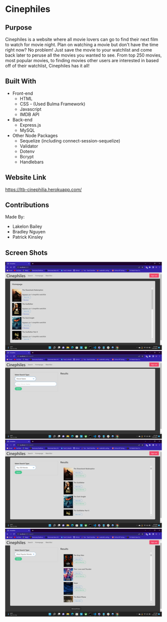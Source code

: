 # Cinephiles

## Purpose
Cinephiles is a website where all movie lovers can go to find their next film to watch for movie night. Plan on watching a movie but don't have the time right now? No problem! Just save the movie to your watchlist and come back later to peruse all the movies you wanted to see. From top 250 movies, most popular movies, to finding movies other users are interested in based off of their watchlist, Cinephiles has it all! 

## Built With
* Front-end
  - HTML
  - CSS - (Used Bulma Framework)
  - Javascript
  - IMDB API
* Back-end
  - Express.js
  - MySQL
* Other Node Packages
  - Sequelize (including connect-session-sequelize)
  - Validator
  - Dotenv
  - Bcrypt
  - Handlebars

## Website Link
https://ltb-cinephilia.herokuapp.com/

## Contributions
Made By:
* Lakelon Bailey
* Bradley Nguyen
* Patrick Kinsley


## Screen Shots
![screenshot](./public/images/Screenshot%20(20).png)
![screenshot](./public/images/Screenshot%20(23).png)
![screenshot](./public/images/Screenshot%20(21).png)
![screenshot](./public/images/Screenshot%20(22).png)

